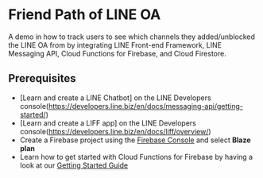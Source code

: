 # Friend Path of LINE OA
A demo in how to track users to see which channels they added/unblocked the LINE OA from by integrating LINE Front-end Framework, LINE Messaging API, Cloud Functions for Firebase, and Cloud Firestore.

## Prerequisites
* [Learn and create a LINE Chatbot] on the LINE Developers console(https://developers.line.biz/en/docs/messaging-api/getting-started/)
* [Learn and create a LIFF app] on the LINE Developers console(https://developers.line.biz/en/docs/liff/overview/)
* Create a Firebase project using the [Firebase Console](https://console.firebase.google.com) and select <b>Blaze plan</b>
* Learn how to get started with Cloud Functions for Firebase by having a look at our [Getting Started Guide](https://firebase.google.com/docs/functions/get-started?gen=2nd)
